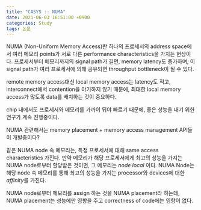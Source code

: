 ```yaml
---
title: "CASYS :: NUMA"
date: 2021-06-03 16:51:00 +0900
categories: Study
tags: 논문
---
```


NUMA (Non-Uniform Memory Access)란 하나의 프로세서의 address space에서 여러 메모리 points가 서로 다른 performance characteristics을 가지는 현상이다. 
프로세서부터 메모리까지의 signal path가 길면, memory latency도 증가하며, 이 signal path가 여러 프로세서에 의해 공유되면 throughput bottleneck이 될 수 있다.

remote memory access대신 local memory access는 latency도 적고, interconnect에서 contention을 야기하지 않기 때문에, 최대한 local memory access가 많도록 data를 배치하는 것이 중요하다.

chip 내에서도 프로세서와 메모리를 가까이 둬야 빠르기 때문에, 좋은 성능을 내기 위한 연구가 계속 진행중이다.

NUMA 관련해서는 memory placement + memory access management API들이 개발중이다?

같은 NUMA node 속 메모리는, 특정 프로세서에 대해 same access characteristics 가진다.
만약 메모리가 해당 프로세서에게 최고의 성능을 가지는 NUMA node로부터 할당받은 것이면, 그 메모리는 *node local* 이다.
NUMA Node는 해당 node 속 메모리를 통해 최고의 성능을 가지는 processor와 devices에 대한 *affinity*를 가진다.

NUMA node로부터 메모리를 assign 하는 것을 NUMA placement라 하는데, NUMA placement는 성능에만 영향을 주고 correctness of code에는 영향이 없다.




